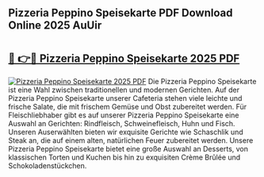 ## Pizzeria Peppino Speisekarte PDF Download Online 2025 AuUir

# <h2><a href="http://gc773r.nevu.top/?p=Pizzeria+Peppino+Speisekarte">🔗 👉🔴 Pizzeria Peppino Speisekarte 2025 PDF</a></h2>

[![Pizzeria Peppino Speisekarte 2025 PDF](https://i.imgur.com/dBaPXMq.png)](http://gc773r.nevu.top/?p=Pizzeria+Peppino+Speisekarte)
Die Pizzeria Peppino Speisekarte ist eine Wahl zwischen traditionellen und modernen Gerichten. Auf der Pizzeria Peppino Speisekarte unserer Cafeteria stehen viele leichte und frische Salate, die mit frischem Gemüse und Obst zubereitet werden. Für Fleischliebhaber gibt es auf unserer Pizzeria Peppino Speisekarte eine Auswahl an Gerichten: Rindfleisch, Schweinefleisch, Huhn und Fisch. Unseren Auserwählten bieten wir exquisite Gerichte wie Schaschlik und Steak an, die auf einem alten, natürlichen Feuer zubereitet werden. Unsere Pizzeria Peppino Speisekarte bietet eine große Auswahl an Desserts, von klassischen Torten und Kuchen bis hin zu exquisiten Crème Brûlée und Schokoladenstückchen.
